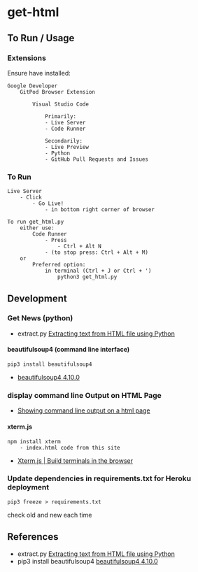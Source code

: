 # get-html

## To Run / Usage
### Extensions
Ensure have installed:

    Google Developer
        GitPod Browser Extension 

            Visual Studio Code

                Primarily:
                - Live Server
                - Code Runner

                Secondarily:
                - Live Preview
                - Python
                - GitHub Pull Requests and Issues

### To Run
    Live Server
        - Click 
            - Go Live!
                - in bottom right corner of browser

    To run get_html.py
        either use:
            Code Runner
                - Press
                    - Ctrl + Alt N
                - (to stop press: Ctrl + Alt + M)
        or
            Preferred option:
                in terminal (Ctrl + J or Ctrl + ')
                    python3 get_html.py

    
## Development
### Get News (python)
- extract.py [Extracting text from HTML file using Python](https://stackoverflow.com/questions/328356/extracting-text-from-html-file-using-python)
#### beautifulsoup4 (command line interface)
    pip3 install beautifulsoup4 
- [beautifulsoup4 4.10.0](https://pypi.org/project/beautifulsoup4/)
### display command line Output on HTML Page
- [Showing command line output on a html page](https://stackoverflow.com/questions/53860093/showing-command-line-output-on-a-html-page)

#### xterm.js
    npm install xterm
        - index.html code from this site
- [Xterm.js | Build terminals in the browser](https://xtermjs.org/)


### Update dependencies in requirements.txt for Heroku deployment
    pip3 freeze > requirements.txt
check old and new each time

## References
- extract.py [Extracting text from HTML file using Python](https://stackoverflow.com/questions/328356/extracting-text-from-html-file-using-python)
- pip3 install beautifulsoup4 [beautifulsoup4 4.10.0](https://pypi.org/project/beautifulsoup4/)
